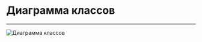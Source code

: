# Диаграмма классов
---

![Диаграмма классов](https://github.com/TheSnakyEyes/CheckLogger/blob/master/Diagrams/Class/Class.PNG) 
